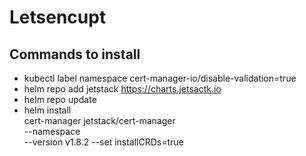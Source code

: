 # Letsencupt

## Commands to install

- kubectl label namespace <namespaceName> cert-manager-io/disable-validation=true
- helm repo add jetstack https://charts.jetsactk.io
- helm repo update
- helm install \
    cert-manager jetstack/cert-manager \
    --namespace <namespaceName> \
    --version v1.8.2
    --set installCRDs=true

